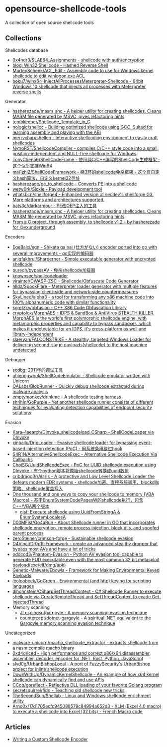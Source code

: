# opensource-shellcode-tools

A collection of open source shellcode tools

## Collections

Shellcodes database

* [0x4ndr3/SLAE64_Assignments - shellcode with auth/encryption](https://gitlab.com/0x4ndr3/SLAE64_Assignments)
* [blog: Win32 Shellcode - Hashed Reverse Shell](https://blackcloud.me/Win32-shellcode-hashed/)
* [MortenSchenk/ACL_Edit - Assembly code to use for Windows kernel shellcode to edit winlogon.exe ACL](https://github.com/MortenSchenk/ACL_Edit)
* [boku7/winx64-InjectAllProcessesMeterpreter-Shellcode - 64bit Windows 10 shellcode that injects all processes with Meterpreter reverse shells](https://github.com/boku7/winx64-InjectAllProcessesMeterpreter-Shellcode)

Generator

* [hasherezade/masm_shc - A helper utility for creating shellcodes. Cleans MASM file generated by MSVC, gives refactoring hints](https://github.com/hasherezade/masm_shc)
* [tombkeeper/Shellcode_Template_in_C](https://github.com/tombkeeper/Shellcode_Template_in_C)
* [nologic/shellcc - Building optimized shellcode using GCC. Suited for learning assembly and playing with the ABI](https://github.com/nologic/shellcc)
* [merrychap/shellen - Interactive shellcoding environment to easily craft shellcodes](https://github.com/merrychap/shellen)
* [NytroRST/ShellcodeCompiler - compiles C/C++ style code into a small, position-independent and NULL-free shellcode for Windows](https://github.com/NytroRST/ShellcodeCompiler)
* [TonyChen56/ShellCodeFrame - 使用纯C/C++编写的ShellCode生成框架 - 这个似乎支持Win64](https://github.com/TonyChen56/ShellCodeFrame)
* [mai1zhi2/ShellCodeFramework - 绕3环的shellcode免杀框架 - 这个有自定义hash算法，自定义kernel32寻址](https://github.com/mai1zhi2/ShellCodeFramework)
* [hasherezade/pe_to_shellcode - Converts PE into a shellcode](https://github.com/hasherezade/pe_to_shellcode)
* [wetw0rk/Sickle - Payload development tool](https://github.com/wetw0rk/Sickle)
* [whatsbcn/shellforge4 - Enhanced version of secdev's shellforge G3. More platforms and architectures supported.](https://github.com/whatsbcn/shellforge4)
* [bats3c/darkarmour - PE改OEP注入的工具](https://github.com/bats3c/darkarmour)
* [hasherezade/masm_shc - A helper utility for creating shellcodes. Cleans MASM file generated by MSVC, gives refactoring hints](https://github.com/hasherezade/masm_shc)
* [From a C project, through assembly, to shellcode v1.2 - by hasherezade for @vxunderground](https://vxug.fakedoma.in/papers/VXUG/Exclusive/FromaCprojectthroughassemblytoshellcodeHasherezade.pdf)

Encoders

* [EgeBalci/sgn - Shikata ga nai (仕方がない) encoder ported into go with several improvements - go实现的编码器](https://github.com/EgeBalci/sgn)
* [aniqfakhrul/Sharperner - Simple executable generator with encrypted shellcode](https://github.com/aniqfakhrul/Sharperner)
* [pureqh/bypassAV - 免杀shellcode加载器](https://github.com/pureqh/bypassAV)
* [knownsec/shellcodeloader](https://github.com/knownsec/shellcodeloader)
* [viraintel/OWASP-ZSC - Shellcode/Obfuscate Code Generator](https://github.com/viraintel/OWASP-ZSC)
* [hlldz/SpookFlare - Meterpreter loader generator with multiple features for bypassing client-side and network-side countermeasures](https://github.com/hlldz/SpookFlare)
* [SkyLined/alpha3 - a tool for transforming any x86 machine code into 100% alphanumeric code with similar functionality](https://github.com/SkyLined/alpha3)
* [kgretzky/obfusion - C++ X86 Code Obfuscation Library](https://github.com/kgretzky/obfusion)
* [cryptolok/MorphAES - IDPS & SandBox & AntiVirus STEALTH KILLER. MorphAES is the world's first polymorphic shellcode engine, with metamorphic properties and capability to bypass sandboxes, which makes it undetectable for an IDPS, it's cross-platform as well and library-independent](https://github.com/cryptolok/MorphAES)
* [slaeryan/FALCONSTRIKE - A stealthy, targeted Windows Loader for delivering second-stage payloads(shellcode) to the host machine undetected](https://github.com/slaeryan/FALCONSTRIKE)

Debugger

* [scdbg: 2011年的调试工具](http://sandsprite.com/blogs/index.php?uid=7&pid=152)
* [ohjeongwook/ShellCodeEmulator - Shellcode emulator written with Unicorn](https://github.com/ohjeongwook/ShellCodeEmulator)
* [OALabs/BlobRunner - Quickly debug shellcode extracted during malware analysis](https://github.com/OALabs/BlobRunner)
* [emptymonkey/drinkme - A shellcode testing harness](https://github.com/emptymonkey/drinkme)
* [sh4hin/GoPurple - Yet another shellcode runner consists of different techniques for evaluating detection capabilities of endpoint security solutions](https://github.com/sh4hin/GoPurple)

Evasion

* [Kara-4search/DInvoke_shellcodeload_CSharp - ShellCodeLoader via DInvoke](https://github.com/Kara-4search/DInvoke_shellcodeload_CSharp)
* [xinbailu/DripLoader - Evasive shellcode loader for bypassing event-based injection detection (PoC) - 用系统条用绕过hook](https://github.com/xinbailu/DripLoader)
* [S4R1N/AlternativeShellcodeExec - Alternative Shellcode Execution Via Callbacks](https://github.com/S4R1N/AlternativeShellcodeExec)
* [ChoiSG/UuidShellcodeExec - PoC for UUID shellcode execution using DInvoke - 有个python脚本将原始shellcode转换成uuid数组](https://github.com/ChoiSG/UuidShellcodeExec)
* [cribdragg3r/Alaris - A protective and Low Level Shellcode Loader the defeats modern EDR systems - shellcode加密、直接系统调用、blockdlls策略、shellcode覆盖写入](https://github.com/cribdragg3r/Alaris)
* [One thousand and one ways to copy your shellcode to memory (VBA Macros) - 基于EnumSystemCodePagesW的shellcode执行，包含C++/VBA两个版本](https://adepts.of0x.cc/alternatives-copy-shellcode/)
  * [gist: Execute shellcode using UuidFromStringA & EnumSystemLocalesA](https://gist.github.com/rxwx/c5e0e5bba8c272eb6daa587115ae0014)
* [D00MFist/Go4aRun - About Shellcode runner in GO that incorporates shellcode encryption, remote process injection, block dlls, and spoofed parent process](https://github.com/D00MFist/Go4aRun)
* [zeroSteiner/crimson-forge - Sustainable shellcode evasion](https://github.com/zeroSteiner/crimson-forge)
* [D4Vinci/Dr0p1t-Framework - create an advanced stealthy dropper that bypass most AVs and have a lot of tricks](https://github.com/D4Vinci/Dr0p1t-Framework)
* [oddcod3/Phantom-Evasion - Python AV evasion tool capable to generate FUD executable even with the most common 32 bit metasploit payload(exe/elf/dmg/apk)](https://github.com/oddcod3/Phantom-Evasion)
* [Genetic-Malware/Ebowla - Framework for Making Environmental Keyed Payloads](https://github.com/Genetic-Malware/Ebowla)
* [leoloobeek/GoGreen - Environmental (and http) keying for scripting languages](https://github.com/leoloobeek/GoGreen)
* [djhohnstein/CSharpSetThreadContext - C# Shellcode Runner to execute shellcode via CreateRemoteThread and SetThreadContext to evade Get-InjectedThread](https://github.com/djhohnstein/CSharpSetThreadContext)
* Memory scanning
  * [JLospinoso/gargoyle - A memory scanning evasion technique](https://github.com/JLospinoso/gargoyle)
  * [countercept/dotnet-gargoyle - A spiritual .NET equivalent to the Gargoyle memory scanning evasion technique](https://github.com/countercept/dotnet-gargoyle)

Uncategorized

* [malware-unicorn/macho_shellcode_extractor - extracts shellcode from a nasm compile macho binary](https://github.com/malware-unicorn/macho_shellcode_extractor)
* [0xd4d/iced - High performance and correct x86/x64 disassembler, assembler, decoder, encoder for .NET, Rust, Python, JavaScript](https://github.com/0xd4d/iced)
* [slyd0g/UrbanBishopLocal - A port of FuzzySecurity's UrbanBishop project for inline shellcode execution](https://github.com/slyd0g/UrbanBishopLocal)
* [DownWithUp/DynamicKernelShellcode - An example of how x64 kernel shellcode can dynamically find and use APIs](https://github.com/DownWithUp/DynamicKernelShellcode)
* [CCob/goreflect - Reflective DLL loading of your favorite Golang program](https://github.com/CCob/goreflect)
* [secretsquirrel/fido - Teaching old shellcode new tricks](https://github.com/secretsquirrel/fido)
* [TheSecondSun/Shellab - Linux and Windows shellcode enrichment utility](https://github.com/TheSecondSun/Shellab)
* [Arno0x/17d1705ecfc945088579c84994a652d3 - XLM (Excel 4.0 macro) to execute a shellcode into Excel (32 bits) - French Macro code](https://gist.github.com/Arno0x/17d1705ecfc945088579c84994a652d3)

## Articles

* [Writing a Custom Shellcode Encoder](https://medium.com/syscall59/writing-a-custom-shellcode-encoder-31816e767611)





